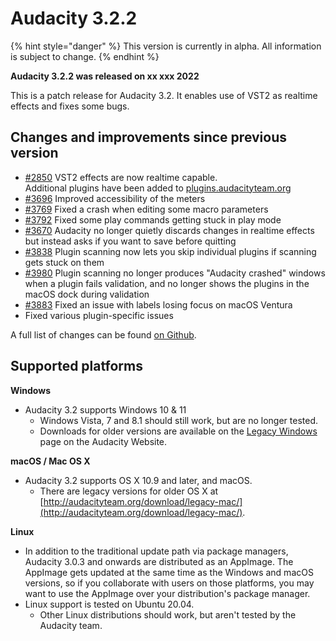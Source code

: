 # Audacity 3.2.2

{% hint style="danger" %}
This version is currently in alpha. All information is subject to change.
{% endhint %}

**Audacity 3.2.2 was released on xx xxx 2022**

This is a patch release for Audacity 3.2. It enables use of VST2 as realtime effects and fixes some bugs.

## Changes and improvements since previous version

* [#2850](https://github.com/audacity/audacity/issues/2850) VST2 effects are now realtime capable. \
  Additional plugins have been added to [plugins.audacityteam.org](https://app.gitbook.com/o/-MhmG2mhIIHTtQPuHV\_k/s/klCVENFte0GRy5IqVz0W/)
* [#3696](https://github.com/audacity/audacity/pull/3696) Improved accessibility of the meters
* [#3769](https://github.com/audacity/audacity/issues/3769) Fixed a crash when editing some macro parameters
* [#3792](https://github.com/audacity/audacity/issues/3792) Fixed some play commands getting stuck in play mode
* [#3670](https://github.com/audacity/audacity/issues/3670) Audacity no longer quietly discards changes in realtime effects but instead asks if you want to save before quitting
* [#3838](https://github.com/audacity/audacity/issues/3838) Plugin scanning now lets you skip individual plugins if scanning gets stuck on them
* [#3980](https://github.com/audacity/audacity/pull/3980) Plugin scanning no longer produces "Audacity crashed" windows when a plugin fails validation, and no longer shows the plugins in the macOS dock during validation
* [#3883](https://github.com/audacity/audacity/issues/3883) Fixed an issue with labels losing focus on macOS Ventura
* Fixed various plugin-specific issues

A full list of changes can be found [on Github](https://github.com/audacity/audacity/milestone/13?closed=1).

## Supported platforms

**Windows**

* Audacity 3.2 supports Windows 10 & 11
  * Windows Vista, 7 and 8.1 should still work, but are no longer tested.
  * Downloads for older versions are available on the [Legacy Windows](https://www.audacityteam.org/download/legacy-windows/) page on the Audacity Website.

**macOS / Mac OS X**

* Audacity 3.2 supports OS X 10.9 and later, and macOS.
  * There are legacy versions for older OS X at [http://audacityteam.org/download/legacy-mac/](http://audacityteam.org/download/legacy-mac/).

**Linux**

* In addition to the traditional update path via package managers, Audacity 3.0.3 and onwards are distributed as an AppImage. The AppImage gets updated at the same time as the Windows and macOS versions, so if you collaborate with users on those platforms, you may want to use the AppImage over your distribution's package manager.
* Linux support is tested on Ubuntu 20.04.
  * Other Linux distributions should work, but aren't tested by the Audacity team.
